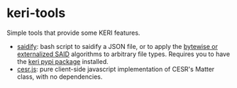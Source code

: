 # keri-tools

Simple tools that provide some KERI features.

* [saidify](saidify): bash script to saidify a JSON file, or to apply the [bytewise or externalized SAID](https://dhh1128.github.io/papers/bes.pdf) algorithms to arbitrary file types. Requires you to have the [keri pypi package](https://pypi.org/search/?q=keri) installed.
* [cesr.js](cesr.js): pure client-side javascript implementation of CESR's Matter class, with no dependencies.
